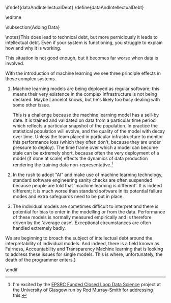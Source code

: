 \ifndef{dataAndIntellectualDebt}
\define{dataAndIntellectualDebt}

\editme

\subsection{Adding Data}

\notes{This does lead to technical debt, but more perniciously it leads to
intellectual debt. Even if your system is functioning, you struggle to
explain how and why it is working.

This situation is not good enough, but it becomes far worse when data is
involved.

With the introduction of machine learning we see three principle effects
in these complex systems.

1.  Machine learning models are being deployed as regular software; this
    means their very existence in the complex infrastructure is not
    being declared. Maybe Lancelot knows, but he's likely too busy dealing
    with some other issue.

    This is a challenge because the machine learning model has a
    sell-by date. It is trained and validated on data from a
    particular time period which reflects a particular snapshot of the
    population. In practice the statistical population will evolve,
    and the quality of the model with decay over time. Unless the team
    placed in particular infrastructure to monitor this performance
    loss (which they often don't, because they are under pressure to
    deploy). The time frame over which a model can become stale can be
    extremely short, because often the very deployment of a model (if
    done at scale) effects the dynamics of data production rendering
    the training data non-representative.[^1]

2.  In the rush to adopt "AI" and make use of machine learning
    technology, standard software engineering sanity checks are often
    suspended because people are told that 'machine learning is
    different'. It is indeed different; it is much worse than standard
    software in its potential failure modes and extra safeguards need to
    be put in place.

3.  The individual models are sometimes difficult to interpret and there
    is potential for bias to enter in the modelling or from the data.
    Performance of these models is normally measured empirically and is
    therefore driven by the 'average case'. Exceptional circumstances
    are often handled extremely badly.

[^1]: I'm excited by the [EPSRC Funded Closed Loop Data
    Science](https://www.gla.ac.uk/schools/computing/research/researchsections/ida-section/closedloop/)
    project at the University of Glasgow run by Rod Murray-Smith for
    addressing this.


We are beginning to broach the subject of intellectual debt around the
interpretability of individual models. And indeed, there is a field
known as Fairness, Accountability and Transparency Machine learning that
is looking to address these issues for single models. This is where,
unfortunately, the death of the programmer enters.}

\endif

